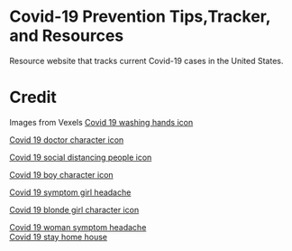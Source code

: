 # Covid-19 Prevention Tips,Tracker, and Resources
Resource website that tracks current Covid-19 cases in the United States.
# Credit
Images from Vexels
<a href="https://www.vexels.com/vectors/preview/193288/covid-19-washing-hands-icon"> Covid 19 washing hands icon </a> 

<a target="_blank" href="https://www.vexels.com/vectors/preview/193244/covid-19-doctor-character-icon"> Covid 19 doctor character icon </a> 

<a target="_blank" href="https://www.vexels.com/vectors/preview/193263/covid-19-social-distancing-people-icon"> Covid 19 social distancing people icon </a> 

<a target="_blank" href="https://www.vexels.com/vectors/preview/193239/covid-19-boy-character-icon"> Covid 19 boy character icon </a> 

<a target="_blank" href="https://www.vexels.com/vectors/preview/193280/covid-19-symptom-girl-headache"> Covid 19 symptom girl headache </a> 

<a target="_blank" href="https://www.vexels.com/vectors/preview/193236/covid-19-blonde-girl-character-icon"> Covid 19 blonde girl character icon </a> 

<a target="_blank" href="https://www.vexels.com/vectors/preview/193290/covid-19-woman-symptom-headache"> Covid 19 woman symptom headache </a>  
<a target="_blank" href="https://www.vexels.com/png-svg/preview/193265/covid-19-stay-home-icon"> Covid 19 stay home house </a>



